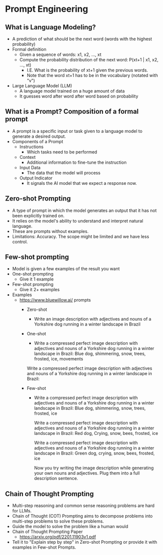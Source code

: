 # Prompt Engineering

## What is Language Modeling?

* A prediction of what should be the next word (words with the highest probability)
* Formal definition
  * Given a sequence of words: x1, x2, ..., xt
  * Compute the probability distribution of the next word: P(xt+1 | x1, x2, ..., xt) 
    * I.E. What is the probability of xt+1 given the previous words.
    * Note that the word xt+1 has to be in the vocabulary (notated with "v")
* Large Language Model (LLM)
  * A language model trained on a huge amount of data
  * It guesses word after word after word based on probability

## What is a Prompt? Composition of a formal prompt

* A prompt is a specific input or task given to a language model to generate a desired output.
* Components of a Prompt
  * Instructions
    * Which tasks need to be performed
  * Context
    * Additional information to fine-tune the instruction
  * Input Data
    * The data that the model will process
  * Output Indicator
    * It signals the AI model that we expect a response now.

## Zero-shot Prompting

* A type of prompt in which the model generates an output that it has not been explicitly trained on.
* It relies on the model's ability to understand and interpret natural language.
* These are prompts without examples.
* Limitations: Accuracy. The scope might be limited and we have less control.

## Few-shot prompting

* Model is given a few examples of the result you want
* One-shot prompting
  * Give it 1 example
* Few-shot prompting
  * Give it 2+ examples
* Examples
  * https://www.bluewillow.ai/ prompts
    * Zero-shot
      * Write an image description with adjectives and nouns of a Yorkshire dog running in a winter landscape in Brazil
    * One-shot
      * Write a compressed perfect image description with adjectives and nouns of a Yorkshire dog running in a winter 
      landscape in Brazil:
      Blue dog, shimmering, snow, trees, frosted, ice, movements

      Write a compressed perfect image description with adjectives and nouns of a Yorkshire dog running in a winter
      landscape in Brazil:
    * Few-shot
      * Write a compressed perfect image description with adjectives and nouns of a Yorkshire dog running in a winter
        landscape in Brazil:
        Blue dog, shimmering, snow, trees, frosted, ice

        Write a compressed perfect image description with adjectives and nouns of a Yorkshire dog running in a winter
        landscape in Brazil:
        Red dog, Crying, snow, bees, frosted, ice

        Write a compressed perfect image description with adjectives and nouns of a Yorkshire dog running in a winter
        landscape in Brazil:
        Green dog, crying, snow, bees, frosted, ice

        Now you try writing the image description while generating your own nouns and adjectives. Plug them into a full
        description sentence.

## Chain of Thought Prompting

* Multi-step reasoning and common sense reasoning problems are hard for LLMs.
* Chain of Thought (COT) Prompting aims to decompose problems into multi-step problems to solve these problems.
* Guide the model to solve the problem like a human would
* Chain of Thought Prompting Paper
  * https://arxiv.org/pdf/2201.11903v1.pdf
* Tell it to "Explain step by step" in Zero-shot Prompting or provide it with examples in Few-shot Prompts.
